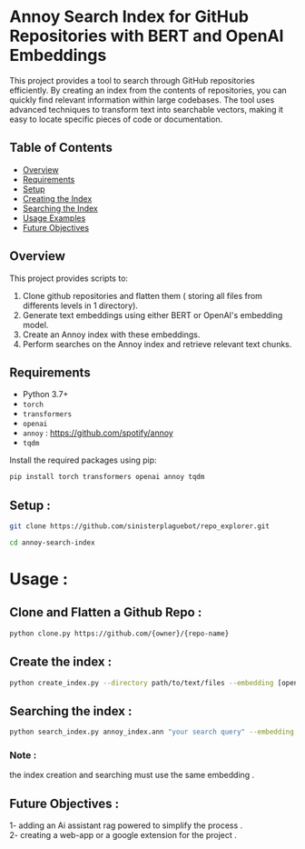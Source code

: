 # Annoy Search Index for GitHub Repositories with BERT and OpenAI Embeddings

This project provides a tool to search through GitHub repositories efficiently. By creating an index from the contents of repositories, you can quickly find relevant information within large codebases. The tool uses advanced techniques to transform text into searchable vectors, making it easy to locate specific pieces of code or documentation.



## Table of Contents
- [Overview](#overview)
- [Requirements](#requirements)
- [Setup](#setup)
- [Creating the Index](#creating-the-index)
- [Searching the Index](#searching-the-index)
- [Usage Examples](#usage-examples)
- [Future Objectives](#future-objectives)


## Overview

This project provides scripts to:
1. Clone github repositories and flatten them ( storing all files from differents levels in 1 directory).
1. Generate text embeddings using either BERT or OpenAI's embedding model.
2. Create an Annoy index with these embeddings.
3. Perform searches on the Annoy index and retrieve relevant text chunks.

## Requirements

- Python 3.7+
- `torch`
- `transformers`
- `openai`
- `annoy`  : https://github.com/spotify/annoy
- `tqdm`

Install the required packages using pip:

```bash
pip install torch transformers openai annoy tqdm
```
## Setup :

```bash 
git clone https://github.com/sinisterplaguebot/repo_explorer.git

cd annoy-search-index
```
# Usage :

## Clone and Flatten a Github Repo :

```bash
python clone.py https://github.com/{owner}/{repo-name}
```

## Create the index :
```bash
python create_index.py --directory path/to/text/files --embedding [openai|bert] --api_key your-openai-api-key
```
## Searching the index :
```bash
python search_index.py annoy_index.ann "your search query" --embedding [openai|bert] --api_key your-openai-api-key
```
### Note :
the index creation and searching  must use the same embedding .
## Future Objectives :
1- adding an Ai assistant rag powered to simplify the process .
<br>
2- creating a web-app or a google extension for the project .
